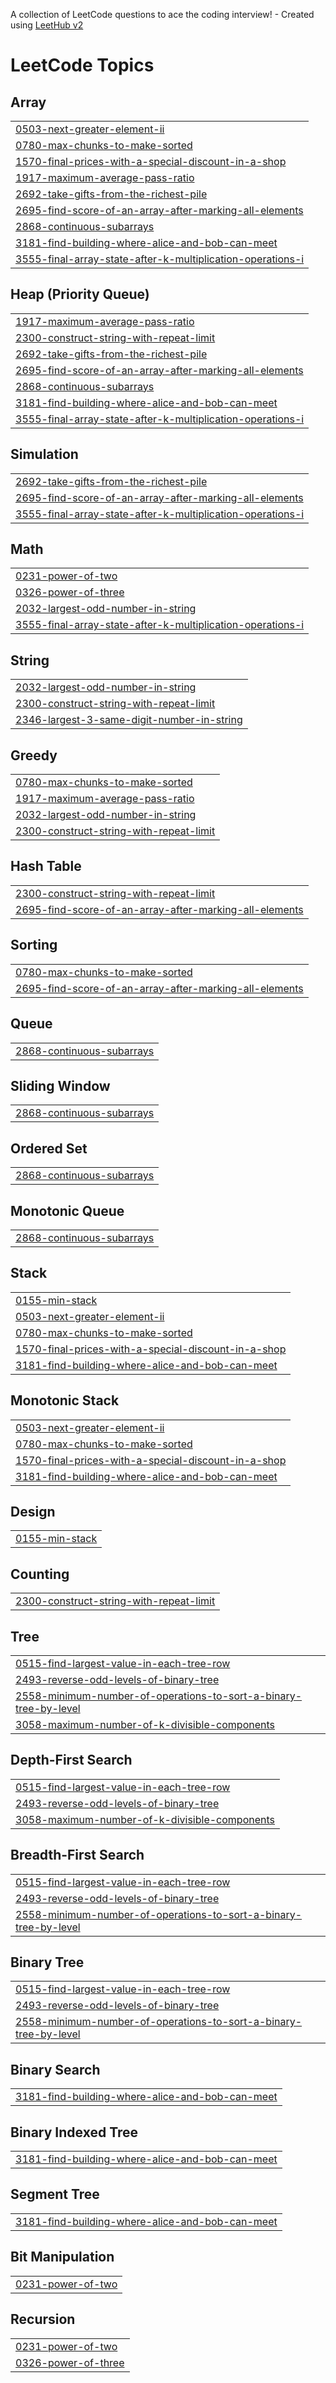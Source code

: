 A collection of LeetCode questions to ace the coding interview! - Created using [LeetHub v2](https://github.com/arunbhardwaj/LeetHub-2.0)
<!---LeetCode Topics Start-->
# LeetCode Topics
## Array
|  |
| ------- |
| [0503-next-greater-element-ii](https://github.com/Charishma974/Daily-Practice/tree/master/0503-next-greater-element-ii) |
| [0780-max-chunks-to-make-sorted](https://github.com/Charishma974/Daily-Practice/tree/master/0780-max-chunks-to-make-sorted) |
| [1570-final-prices-with-a-special-discount-in-a-shop](https://github.com/Charishma974/Daily-Practice/tree/master/1570-final-prices-with-a-special-discount-in-a-shop) |
| [1917-maximum-average-pass-ratio](https://github.com/Charishma974/Daily-Practice/tree/master/1917-maximum-average-pass-ratio) |
| [2692-take-gifts-from-the-richest-pile](https://github.com/Charishma974/Daily-Practice/tree/master/2692-take-gifts-from-the-richest-pile) |
| [2695-find-score-of-an-array-after-marking-all-elements](https://github.com/Charishma974/Daily-Practice/tree/master/2695-find-score-of-an-array-after-marking-all-elements) |
| [2868-continuous-subarrays](https://github.com/Charishma974/Daily-Practice/tree/master/2868-continuous-subarrays) |
| [3181-find-building-where-alice-and-bob-can-meet](https://github.com/Charishma974/Daily-Practice/tree/master/3181-find-building-where-alice-and-bob-can-meet) |
| [3555-final-array-state-after-k-multiplication-operations-i](https://github.com/Charishma974/Daily-Practice/tree/master/3555-final-array-state-after-k-multiplication-operations-i) |
## Heap (Priority Queue)
|  |
| ------- |
| [1917-maximum-average-pass-ratio](https://github.com/Charishma974/Daily-Practice/tree/master/1917-maximum-average-pass-ratio) |
| [2300-construct-string-with-repeat-limit](https://github.com/Charishma974/Daily-Practice/tree/master/2300-construct-string-with-repeat-limit) |
| [2692-take-gifts-from-the-richest-pile](https://github.com/Charishma974/Daily-Practice/tree/master/2692-take-gifts-from-the-richest-pile) |
| [2695-find-score-of-an-array-after-marking-all-elements](https://github.com/Charishma974/Daily-Practice/tree/master/2695-find-score-of-an-array-after-marking-all-elements) |
| [2868-continuous-subarrays](https://github.com/Charishma974/Daily-Practice/tree/master/2868-continuous-subarrays) |
| [3181-find-building-where-alice-and-bob-can-meet](https://github.com/Charishma974/Daily-Practice/tree/master/3181-find-building-where-alice-and-bob-can-meet) |
| [3555-final-array-state-after-k-multiplication-operations-i](https://github.com/Charishma974/Daily-Practice/tree/master/3555-final-array-state-after-k-multiplication-operations-i) |
## Simulation
|  |
| ------- |
| [2692-take-gifts-from-the-richest-pile](https://github.com/Charishma974/Daily-Practice/tree/master/2692-take-gifts-from-the-richest-pile) |
| [2695-find-score-of-an-array-after-marking-all-elements](https://github.com/Charishma974/Daily-Practice/tree/master/2695-find-score-of-an-array-after-marking-all-elements) |
| [3555-final-array-state-after-k-multiplication-operations-i](https://github.com/Charishma974/Daily-Practice/tree/master/3555-final-array-state-after-k-multiplication-operations-i) |
## Math
|  |
| ------- |
| [0231-power-of-two](https://github.com/Charishma974/Daily-Practice/tree/master/0231-power-of-two) |
| [0326-power-of-three](https://github.com/Charishma974/Daily-Practice/tree/master/0326-power-of-three) |
| [2032-largest-odd-number-in-string](https://github.com/Charishma974/Daily-Practice/tree/master/2032-largest-odd-number-in-string) |
| [3555-final-array-state-after-k-multiplication-operations-i](https://github.com/Charishma974/Daily-Practice/tree/master/3555-final-array-state-after-k-multiplication-operations-i) |
## String
|  |
| ------- |
| [2032-largest-odd-number-in-string](https://github.com/Charishma974/Daily-Practice/tree/master/2032-largest-odd-number-in-string) |
| [2300-construct-string-with-repeat-limit](https://github.com/Charishma974/Daily-Practice/tree/master/2300-construct-string-with-repeat-limit) |
| [2346-largest-3-same-digit-number-in-string](https://github.com/Charishma974/Daily-Practice/tree/master/2346-largest-3-same-digit-number-in-string) |
## Greedy
|  |
| ------- |
| [0780-max-chunks-to-make-sorted](https://github.com/Charishma974/Daily-Practice/tree/master/0780-max-chunks-to-make-sorted) |
| [1917-maximum-average-pass-ratio](https://github.com/Charishma974/Daily-Practice/tree/master/1917-maximum-average-pass-ratio) |
| [2032-largest-odd-number-in-string](https://github.com/Charishma974/Daily-Practice/tree/master/2032-largest-odd-number-in-string) |
| [2300-construct-string-with-repeat-limit](https://github.com/Charishma974/Daily-Practice/tree/master/2300-construct-string-with-repeat-limit) |
## Hash Table
|  |
| ------- |
| [2300-construct-string-with-repeat-limit](https://github.com/Charishma974/Daily-Practice/tree/master/2300-construct-string-with-repeat-limit) |
| [2695-find-score-of-an-array-after-marking-all-elements](https://github.com/Charishma974/Daily-Practice/tree/master/2695-find-score-of-an-array-after-marking-all-elements) |
## Sorting
|  |
| ------- |
| [0780-max-chunks-to-make-sorted](https://github.com/Charishma974/Daily-Practice/tree/master/0780-max-chunks-to-make-sorted) |
| [2695-find-score-of-an-array-after-marking-all-elements](https://github.com/Charishma974/Daily-Practice/tree/master/2695-find-score-of-an-array-after-marking-all-elements) |
## Queue
|  |
| ------- |
| [2868-continuous-subarrays](https://github.com/Charishma974/Daily-Practice/tree/master/2868-continuous-subarrays) |
## Sliding Window
|  |
| ------- |
| [2868-continuous-subarrays](https://github.com/Charishma974/Daily-Practice/tree/master/2868-continuous-subarrays) |
## Ordered Set
|  |
| ------- |
| [2868-continuous-subarrays](https://github.com/Charishma974/Daily-Practice/tree/master/2868-continuous-subarrays) |
## Monotonic Queue
|  |
| ------- |
| [2868-continuous-subarrays](https://github.com/Charishma974/Daily-Practice/tree/master/2868-continuous-subarrays) |
## Stack
|  |
| ------- |
| [0155-min-stack](https://github.com/Charishma974/Daily-Practice/tree/master/0155-min-stack) |
| [0503-next-greater-element-ii](https://github.com/Charishma974/Daily-Practice/tree/master/0503-next-greater-element-ii) |
| [0780-max-chunks-to-make-sorted](https://github.com/Charishma974/Daily-Practice/tree/master/0780-max-chunks-to-make-sorted) |
| [1570-final-prices-with-a-special-discount-in-a-shop](https://github.com/Charishma974/Daily-Practice/tree/master/1570-final-prices-with-a-special-discount-in-a-shop) |
| [3181-find-building-where-alice-and-bob-can-meet](https://github.com/Charishma974/Daily-Practice/tree/master/3181-find-building-where-alice-and-bob-can-meet) |
## Monotonic Stack
|  |
| ------- |
| [0503-next-greater-element-ii](https://github.com/Charishma974/Daily-Practice/tree/master/0503-next-greater-element-ii) |
| [0780-max-chunks-to-make-sorted](https://github.com/Charishma974/Daily-Practice/tree/master/0780-max-chunks-to-make-sorted) |
| [1570-final-prices-with-a-special-discount-in-a-shop](https://github.com/Charishma974/Daily-Practice/tree/master/1570-final-prices-with-a-special-discount-in-a-shop) |
| [3181-find-building-where-alice-and-bob-can-meet](https://github.com/Charishma974/Daily-Practice/tree/master/3181-find-building-where-alice-and-bob-can-meet) |
## Design
|  |
| ------- |
| [0155-min-stack](https://github.com/Charishma974/Daily-Practice/tree/master/0155-min-stack) |
## Counting
|  |
| ------- |
| [2300-construct-string-with-repeat-limit](https://github.com/Charishma974/Daily-Practice/tree/master/2300-construct-string-with-repeat-limit) |
## Tree
|  |
| ------- |
| [0515-find-largest-value-in-each-tree-row](https://github.com/Charishma974/Daily-Practice/tree/master/0515-find-largest-value-in-each-tree-row) |
| [2493-reverse-odd-levels-of-binary-tree](https://github.com/Charishma974/Daily-Practice/tree/master/2493-reverse-odd-levels-of-binary-tree) |
| [2558-minimum-number-of-operations-to-sort-a-binary-tree-by-level](https://github.com/Charishma974/Daily-Practice/tree/master/2558-minimum-number-of-operations-to-sort-a-binary-tree-by-level) |
| [3058-maximum-number-of-k-divisible-components](https://github.com/Charishma974/Daily-Practice/tree/master/3058-maximum-number-of-k-divisible-components) |
## Depth-First Search
|  |
| ------- |
| [0515-find-largest-value-in-each-tree-row](https://github.com/Charishma974/Daily-Practice/tree/master/0515-find-largest-value-in-each-tree-row) |
| [2493-reverse-odd-levels-of-binary-tree](https://github.com/Charishma974/Daily-Practice/tree/master/2493-reverse-odd-levels-of-binary-tree) |
| [3058-maximum-number-of-k-divisible-components](https://github.com/Charishma974/Daily-Practice/tree/master/3058-maximum-number-of-k-divisible-components) |
## Breadth-First Search
|  |
| ------- |
| [0515-find-largest-value-in-each-tree-row](https://github.com/Charishma974/Daily-Practice/tree/master/0515-find-largest-value-in-each-tree-row) |
| [2493-reverse-odd-levels-of-binary-tree](https://github.com/Charishma974/Daily-Practice/tree/master/2493-reverse-odd-levels-of-binary-tree) |
| [2558-minimum-number-of-operations-to-sort-a-binary-tree-by-level](https://github.com/Charishma974/Daily-Practice/tree/master/2558-minimum-number-of-operations-to-sort-a-binary-tree-by-level) |
## Binary Tree
|  |
| ------- |
| [0515-find-largest-value-in-each-tree-row](https://github.com/Charishma974/Daily-Practice/tree/master/0515-find-largest-value-in-each-tree-row) |
| [2493-reverse-odd-levels-of-binary-tree](https://github.com/Charishma974/Daily-Practice/tree/master/2493-reverse-odd-levels-of-binary-tree) |
| [2558-minimum-number-of-operations-to-sort-a-binary-tree-by-level](https://github.com/Charishma974/Daily-Practice/tree/master/2558-minimum-number-of-operations-to-sort-a-binary-tree-by-level) |
## Binary Search
|  |
| ------- |
| [3181-find-building-where-alice-and-bob-can-meet](https://github.com/Charishma974/Daily-Practice/tree/master/3181-find-building-where-alice-and-bob-can-meet) |
## Binary Indexed Tree
|  |
| ------- |
| [3181-find-building-where-alice-and-bob-can-meet](https://github.com/Charishma974/Daily-Practice/tree/master/3181-find-building-where-alice-and-bob-can-meet) |
## Segment Tree
|  |
| ------- |
| [3181-find-building-where-alice-and-bob-can-meet](https://github.com/Charishma974/Daily-Practice/tree/master/3181-find-building-where-alice-and-bob-can-meet) |
## Bit Manipulation
|  |
| ------- |
| [0231-power-of-two](https://github.com/Charishma974/Daily-Practice/tree/master/0231-power-of-two) |
## Recursion
|  |
| ------- |
| [0231-power-of-two](https://github.com/Charishma974/Daily-Practice/tree/master/0231-power-of-two) |
| [0326-power-of-three](https://github.com/Charishma974/Daily-Practice/tree/master/0326-power-of-three) |
<!---LeetCode Topics End-->
